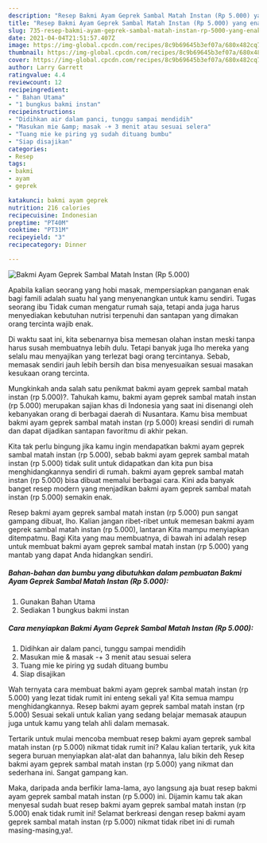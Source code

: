 ```yaml
---
description: "Resep Bakmi Ayam Geprek Sambal Matah Instan (Rp 5.000) yang enak dan Mudah Dibuat"
title: "Resep Bakmi Ayam Geprek Sambal Matah Instan (Rp 5.000) yang enak dan Mudah Dibuat"
slug: 735-resep-bakmi-ayam-geprek-sambal-matah-instan-rp-5000-yang-enak-dan-mudah-dibuat
date: 2021-04-04T21:51:57.407Z
image: https://img-global.cpcdn.com/recipes/8c9b69645b3ef07a/680x482cq70/bakmi-ayam-geprek-sambal-matah-instan-rp-5000-foto-resep-utama.jpg
thumbnail: https://img-global.cpcdn.com/recipes/8c9b69645b3ef07a/680x482cq70/bakmi-ayam-geprek-sambal-matah-instan-rp-5000-foto-resep-utama.jpg
cover: https://img-global.cpcdn.com/recipes/8c9b69645b3ef07a/680x482cq70/bakmi-ayam-geprek-sambal-matah-instan-rp-5000-foto-resep-utama.jpg
author: Larry Garrett
ratingvalue: 4.4
reviewcount: 12
recipeingredient:
- " Bahan Utama"
- "1 bungkus bakmi instan"
recipeinstructions:
- "Didihkan air dalam panci, tunggu sampai mendidih"
- "Masukan mie &amp; masak -+ 3 menit atau sesuai selera"
- "Tuang mie ke piring yg sudah dituang bumbu"
- "Siap disajikan"
categories:
- Resep
tags:
- bakmi
- ayam
- geprek

katakunci: bakmi ayam geprek 
nutrition: 216 calories
recipecuisine: Indonesian
preptime: "PT40M"
cooktime: "PT31M"
recipeyield: "3"
recipecategory: Dinner

---
```



![Bakmi Ayam Geprek Sambal Matah Instan (Rp 5.000)](https://img-global.cpcdn.com/recipes/8c9b69645b3ef07a/680x482cq70/bakmi-ayam-geprek-sambal-matah-instan-rp-5000-foto-resep-utama.jpg)

Apabila kalian seorang yang hobi masak, mempersiapkan panganan enak bagi famili adalah suatu hal yang menyenangkan untuk kamu sendiri. Tugas seorang ibu Tidak cuman mengatur rumah saja, tetapi anda juga harus menyediakan kebutuhan nutrisi terpenuhi dan santapan yang dimakan orang tercinta wajib enak.

Di waktu  saat ini, kita sebenarnya bisa memesan olahan instan meski tanpa harus susah membuatnya lebih dulu. Tetapi banyak juga lho mereka yang selalu mau menyajikan yang terlezat bagi orang tercintanya. Sebab, memasak sendiri jauh lebih bersih dan bisa menyesuaikan sesuai masakan kesukaan orang tercinta. 



Mungkinkah anda salah satu penikmat bakmi ayam geprek sambal matah instan (rp 5.000)?. Tahukah kamu, bakmi ayam geprek sambal matah instan (rp 5.000) merupakan sajian khas di Indonesia yang saat ini disenangi oleh kebanyakan orang di berbagai daerah di Nusantara. Kamu bisa membuat bakmi ayam geprek sambal matah instan (rp 5.000) kreasi sendiri di rumah dan dapat dijadikan santapan favoritmu di akhir pekan.

Kita tak perlu bingung jika kamu ingin mendapatkan bakmi ayam geprek sambal matah instan (rp 5.000), sebab bakmi ayam geprek sambal matah instan (rp 5.000) tidak sulit untuk didapatkan dan kita pun bisa menghidangkannya sendiri di rumah. bakmi ayam geprek sambal matah instan (rp 5.000) bisa dibuat memalui berbagai cara. Kini ada banyak banget resep modern yang menjadikan bakmi ayam geprek sambal matah instan (rp 5.000) semakin enak.

Resep bakmi ayam geprek sambal matah instan (rp 5.000) pun sangat gampang dibuat, lho. Kalian jangan ribet-ribet untuk memesan bakmi ayam geprek sambal matah instan (rp 5.000), lantaran Kita mampu menyiapkan ditempatmu. Bagi Kita yang mau membuatnya, di bawah ini adalah resep untuk membuat bakmi ayam geprek sambal matah instan (rp 5.000) yang mantab yang dapat Anda hidangkan sendiri.

<!--inarticleads1-->

##### Bahan-bahan dan bumbu yang dibutuhkan dalam pembuatan Bakmi Ayam Geprek Sambal Matah Instan (Rp 5.000):

1. Gunakan  Bahan Utama
1. Sediakan 1 bungkus bakmi instan




<!--inarticleads2-->

##### Cara menyiapkan Bakmi Ayam Geprek Sambal Matah Instan (Rp 5.000):

1. Didihkan air dalam panci, tunggu sampai mendidih
1. Masukan mie &amp; masak -+ 3 menit atau sesuai selera
1. Tuang mie ke piring yg sudah dituang bumbu
1. Siap disajikan




Wah ternyata cara membuat bakmi ayam geprek sambal matah instan (rp 5.000) yang lezat tidak rumit ini enteng sekali ya! Kita semua mampu menghidangkannya. Resep bakmi ayam geprek sambal matah instan (rp 5.000) Sesuai sekali untuk kalian yang sedang belajar memasak ataupun juga untuk kamu yang telah ahli dalam memasak.

Tertarik untuk mulai mencoba membuat resep bakmi ayam geprek sambal matah instan (rp 5.000) nikmat tidak rumit ini? Kalau kalian tertarik, yuk kita segera buruan menyiapkan alat-alat dan bahannya, lalu bikin deh Resep bakmi ayam geprek sambal matah instan (rp 5.000) yang nikmat dan sederhana ini. Sangat gampang kan. 

Maka, daripada anda berfikir lama-lama, ayo langsung aja buat resep bakmi ayam geprek sambal matah instan (rp 5.000) ini. Dijamin kamu tak akan menyesal sudah buat resep bakmi ayam geprek sambal matah instan (rp 5.000) enak tidak rumit ini! Selamat berkreasi dengan resep bakmi ayam geprek sambal matah instan (rp 5.000) nikmat tidak ribet ini di rumah masing-masing,ya!.


